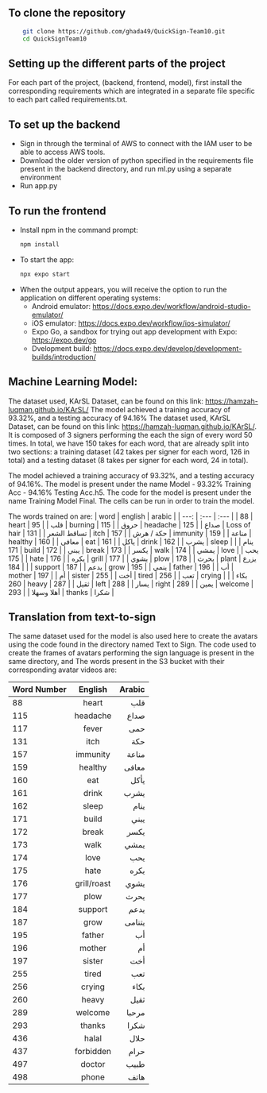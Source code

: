 ## To clone the repository
  ```bash
      git clone https://github.com/ghada49/QuickSign-Team10.git
      cd QuickSignTeam10
  ```
## Setting up the different parts of the project
  For each part of the project, (backend, frontend, model), first install the corresponding requirements which are integrated in a separate file specific to each part called requirements.txt.
  
  ## To set up the backend
   - Sign in through the terminal of AWS to connect with the IAM user to be able to access AWS tools.
   - Download the older version of python specified in the requirements file present in the backend directory, and run ml.py using a separate environment
   - Run app.py
  ## To run the frontend
   - Install npm in the command prompt:
     ```bash
     npm install
     ```
   - To start the app: 
     ```bash
     npx expo start
     ```
   - When the output appears, you will receive the option to run the application on different operating systems:
      -  Android emulator:  https://docs.expo.dev/workflow/android-studio-emulator/
      - iOS emulator: https://docs.expo.dev/workflow/ios-simulator/
      - Expo Go, a sandbox for trying out app development with Expo: https://expo.dev/go
      - Dvelopment build: https://docs.expo.dev/develop/development-builds/introduction/

## Machine Learning Model:
  The dataset used, KArSL Dataset, can be found on this link: https://hamzah-luqman.github.io/KArSL/
  The model achieved a training accuracy of 93.32%, and a testing accuracy of 94.16%
  The dataset used, KArSL Dataset, can be found on this link: https://hamzah-luqman.github.io/KArSL/. It is composed of 3 signers performing the each the sign of every word 50 times. In total, we have 150 takes for each word, that are already split into two sections: a training dataset (42 takes per signer for each word, 126 in total) and a testing dataset (8 takes per signer for each word, 24 in total).

  The model achieved a training accuracy of 93.32%, and a testing accuracy of 94.16%.
  The model is present under the name Model - 93.32% Training Acc - 94.16% Testing Acc.h5.
  The code for the model is present under the name Training Model Final. The cells can be run in order to train the model.


  The words trained on are:
| word | english | arabic |
| ---: | :--- | :--- |
| 88 | heart | قلب |
| 95 | burning | حروق |
| 115 | headache | صداع |
| 125 | Loss of hair | تساقط الشعر |
| 131 | itch | حكة / هرش |
| 157 | immunity | مناعة |
| 159 | healthy | معافى |
| 160 | eat | ياكل |
| 161 | drink | يشرب |
| 162 | sleep | ينام |
| 171 | build | يبني |
| 172 | break | يكسر |
| 173 | walk | يمشي |
| 174 | love | يحب |
| 175 | hate | يكره |
| 176 | grill | يشوي |
| 177 | plow | يحرث |
| 178 | plant | يزرع |
| 184 | support | يدعم |
| 187 | grow | ينمي |
| 195 | father | أب |
| 196 | mother | أم |
| 197 | sister | أخت |
| 255 | tired | تعب |
| 256 | crying | بكاء |
| 260 | heavy | ثقيل |
| 287 | left | يسار |
| 288 | right | يمين |
| 289 | welcome | أهلا وسهلا |
| 293 | thanks | شكرا |
## Translation from text-to-sign

The same dataset used for the model is also used here to create the avatars using the code found in the directory named Text to Sign.
The code used to create the frames of avatars performing the sign language is present in the same directory, and 
The words present in the S3 bucket with their corresponding avatar videos are:

| Word Number | English     | Arabic |
| :--- | :---: | ---: |
| 88  | heart       | قلب |
| 115 | headache    | صداع |
| 117  | fever       | حمى |
| 131 | itch        | حكة |
| 157 | immunity    | مناعة |
| 159 | healthy     | معافى |
| 160 | eat         | يأكل |
| 161 | drink       | يشرب |
| 162 | sleep       | ينام |
| 171 | build       | يبني |
| 172 | break       | يكسر |
| 173 | walk        | يمشي |
| 174 | love        | يحب |
| 175 | hate        | يكره |
| 176 | grill/roast | يشوي |
| 177 | plow        | يحرث |
| 184 | support     | يدعم |
| 187 | grow        | يتنامى |
| 195 | father      | أب |
| 196 | mother      | أم |
| 197 | sister      | أخت |
| 255 | tired       | تعب |
| 256 | crying      | بكاء |
| 260 | heavy       | ثقيل |
| 289 | welcome     | مرحبا |
| 293 | thanks      | شكرا |
| 436 | halal       | حلال |
| 437 | forbidden   | حرام |
| 497 | doctor      | طبيب |
| 498 | phone       | هاتف |





  

    
